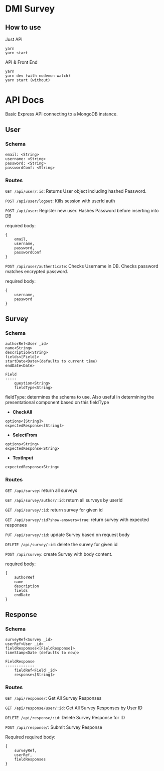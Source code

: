 # DMI Survey

## How to use
Just API
```
yarn
yarn start
```

API & Front End
```
yarn
yarn dev (with nodemon watch)
yarn start (without)
```

# API Docs
Basic Express API connecting to a MongoDB instance.

## User
### Schema
```
email: <String>
username: <String>
password: <String>
passwordConf: <String>
```

### Routes
`GET /api/user/:id`: Returns User object including hashed Password.

`POST /api/user/logout`: Kills session with userId auth

`POST /api/user`: Register new user. Hashes Password before inserting into DB

required body:
```
{
    email,
    username,
    password,
    passwordConf
}
```
`POST /api/user/authenticate`: Checks Username in DB. Checks password matches encrypted password.

required body:
```
{
    username,
    password
}
```

## Survey
### Schema
```
authorRef<User _id>
name<String>
description<String>
fields<[Field]>
startDate<Date>(defaults to current time)
endDate<Date>
```
```
Field
-----
    question<String>
    fieldType<String>
```

fieldType: determines the schema to use.
Also useful in determining the presentational component based on this fieldType

* __CheckAll__
```
options<[String]>
expectedResponse<[String]>
```
* __SelectFrom__
```
options<String>
expectedResponse<String>
```
* __TextInput__
```
expectedResponse<String>
```

### Routes
`GET /api/survey`: return all surveys

`GET /api/survey/author/:id`: return all surveys by userId

`GET /api/survey/:id`: return survey for given id

`GET /api/survey/:id?show-answers=true`: return survey with expected responses

`PUT /api/survey/:id`: update Survey based on request body

`DELETE /api/survey/:id`: delete the survey for given id

`POST /api/survey`: create Survey with body content.

required body:
```
{
    authorRef
    name
    description
    fields
    endDate
}
```

## Response
### Schema
```
surveyRef<Survey _id>
userRef<User _id>
fieldResponses<[FieldResponse]>
timeStamp<Date (defaults to now)>
```
```
FieldResponse
-------------
    fieldRef<Field _id>
    response<[String]>
```

### Routes
`GET /api/response/`: Get All Survey Responses

`GET /api/response/user/:id`: Get All Survey Responses by User ID

`DELETE /api/response/:id`: Delete Survey Response for ID

`POST /api/response/`: Submit Survey Response

Required
required body:
```
{ 
    surveyRef, 
    userRef, 
    fieldResponses 
}
```
